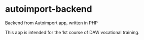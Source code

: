 # autoimport-backend
Backend from Autoimport app, written in PHP

This app is intended for the 1st course of DAW vocational training.
